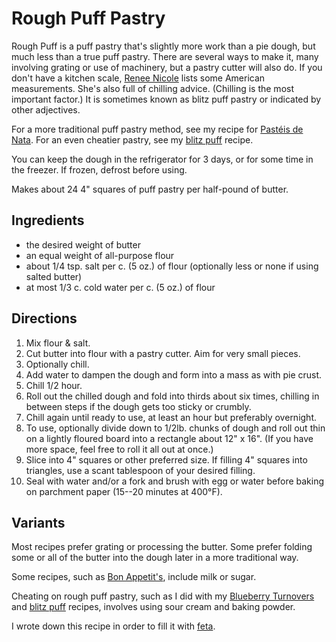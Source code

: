 # Rough Puff Pastry

Rough Puff is a puff pastry that's slightly more work than a pie dough, but much less than a true puff pastry.   There are several ways to make it, many involving grating or use of machinery, but a pastry cutter will also do.  If you don't have a kitchen scale, [Renee Nicole](https://reneenicoleskitchen.com/rough-puff-pastry/) lists some American measurements.  She's also full of chilling advice.  (Chilling is the most important factor.)  It is sometimes known as blitz puff pastry or indicated by other adjectives.

For a more traditional puff pastry method, see my recipe for [Pastéis de Nata](../pie/pasteisDeNata.md).  For an even cheatier pastry, see my [blitz puff](../pie/blitzPuff.md) recipe.

You can keep the dough in the refrigerator for 3 days, or for some time in the freezer.  If frozen, defrost before using.

Makes about 24 4" squares of puff pastry per half-pound of butter.

## Ingredients 

* the desired weight of butter
* an equal weight of all-purpose flour
* about 1/4 tsp. salt per c. (5 oz.) of flour (optionally less or none if using salted butter)
* at most 1/3 c. cold water per c. (5 oz.) of flour

## Directions

1. Mix flour & salt.
2. Cut butter into flour with a pastry cutter.  Aim for very small pieces.
3. Optionally chill.
4. Add water to dampen the dough and form into a mass as with pie crust.
5. Chill 1/2 hour.
6. Roll out the chilled dough and fold into thirds about six times, chilling in between steps if the dough gets too sticky or crumbly.
7. Chill again until ready to use, at least an hour but preferably overnight.
8. To use, optionally divide down to 1/2lb. chunks of dough and roll out thin on a lightly floured board into a rectangle about 12" x 16".  (If you have more space, feel free to roll it all out at once.)
9. Slice into 4" squares or other preferred size.  If filling 4" squares into triangles, use a scant tablespoon of your desired filling.
10. Seal with water and/or a fork and brush with egg or water before baking on parchment paper (15--20 minutes at 400°F).

## Variants

Most recipes prefer grating or processing the butter.  Some prefer folding some or all of the butter into the dough later in a more traditional way.

Some recipes, such as [Bon Appetit's](https://www.bonappetit.com/recipe/rough-puff-pastry), include milk or sugar.

Cheating on rough puff pastry, such as I did with my [Blueberry Turnovers](../pie/blueberryTurnovers.md) and [blitz puff](../pie/blitzPuff.md) recipes, involves using sour cream and baking powder.

I wrote down this recipe in order to fill it with [feta](../pie/fetaPuffs.md).
